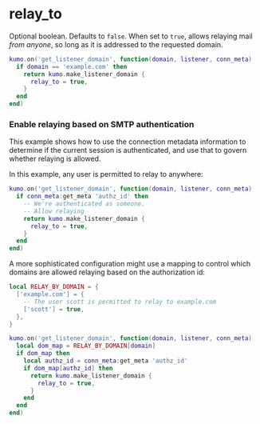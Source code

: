 # relay_to

Optional boolean. Defaults to `false`. When set to `true`, allows relaying mail
*from anyone*, so long as it is addressed to the requested domain.

```lua
kumo.on('get_listener_domain', function(domain, listener, conn_meta)
  if domain == 'example.com' then
    return kumo.make_listener_domain {
      relay_to = true,
    }
  end
end)
```

### Enable relaying based on SMTP authentication

This example shows how to use the connection metadata information to determine
if the current session is authenticated, and use that to govern whether
relaying is allowed.

In this example, any user is permitted to relay to anywhere:

```lua
kumo.on('get_listener_domain', function(domain, listener, conn_meta)
  if conn_meta:get_meta 'authz_id' then
    -- We're authenticated as someone.
    -- Allow relaying
    return kumo.make_listener_domain {
      relay_to = true,
    }
  end
end)
```

A more sophisticated configuration might use a mapping to control
which domains are allowed relaying based on the authorization id:

```lua
local RELAY_BY_DOMAIN = {
  ['example.com'] = {
    -- The user scott is permitted to relay to example.com
    ['scott'] = true,
  },
}

kumo.on('get_listener_domain', function(domain, listener, conn_meta)
  local dom_map = RELAY_BY_DOMAIN[domain]
  if dom_map then
    local authz_id = conn_meta:get_meta 'authz_id'
    if dom_map[authz_id] then
      return kumo.make_listener_domain {
        relay_to = true,
      }
    end
  end
end)
```


